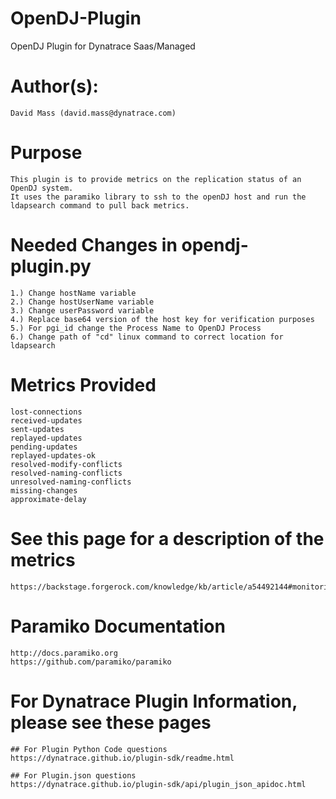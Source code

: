 # OpenDJ-Plugin
OpenDJ Plugin for Dynatrace Saas/Managed

# Author(s): 
	David Mass (david.mass@dynatrace.com)

# Purpose 
	This plugin is to provide metrics on the replication status of an OpenDJ system. 
	It uses the paramiko library to ssh to the openDJ host and run the ldapsearch command to pull back metrics.  
		  
# Needed Changes in opendj-plugin.py 
	1.) Change hostName variable
	2.) Change hostUserName variable
	3.) Change userPassword variable 
	4.) Replace base64 version of the host key for verification purposes
	5.) For pgi_id change the Process Name to OpenDJ Process
	6.) Change path of "cd" linux command to correct location for ldapsearch 
	
# Metrics Provided 
	lost-connections 
	received-updates
	sent-updates
	replayed-updates
	pending-updates
	replayed-updates-ok
	resolved-modify-conflicts
	resolved-naming-conflicts
	unresolved-naming-conflicts
	missing-changes
	approximate-delay
	
# See this page for a description of the metrics 
	https://backstage.forgerock.com/knowledge/kb/article/a54492144#monitoring

# Paramiko Documentation 
	http://docs.paramiko.org
	https://github.com/paramiko/paramiko

# For Dynatrace Plugin Information, please see these pages 
	## For Plugin Python Code questions  
	https://dynatrace.github.io/plugin-sdk/readme.html

	## For Plugin.json questions
	https://dynatrace.github.io/plugin-sdk/api/plugin_json_apidoc.html